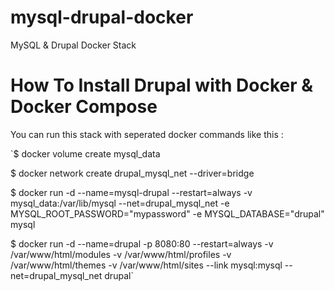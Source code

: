# mysql-drupal-docker
MySQL &amp; Drupal Docker Stack


# How To Install Drupal with Docker & Docker Compose

You can run this stack with seperated docker commands like this :

`$ docker volume create mysql_data

$ docker network create drupal_mysql_net --driver=bridge

$ docker run -d --name=mysql-drupal --restart=always -v mysql_data:/var/lib/mysql --net=drupal_mysql_net -e MYSQL_ROOT_PASSWORD="mypassword" -e MYSQL_DATABASE="drupal" mysql

$ docker run -d --name=drupal -p 8080:80 --restart=always -v /var/www/html/modules -v /var/www/html/profiles -v /var/www/html/themes -v /var/www/html/sites --link mysql:mysql --net=drupal_mysql_net drupal`

